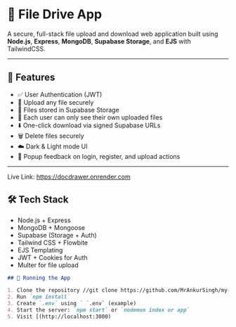 # 🔐 File Drive App

A secure, full-stack file upload and download web application built using **Node.js**, **Express**, **MongoDB**, **Supabase Storage**, and **EJS** with TailwindCSS.

---

## 🚀 Features

- ✅ User Authentication (JWT)
- 📁 Upload any file securely
- 💾 Files stored in Supabase Storage
- 🔐 Each user can only see their own uploaded files
- ⬇️ One-click download via signed Supabase URLs
- 🗑 Delete files securely
- ☁️ Dark & Light mode UI
- 🎉 Popup feedback on login, register, and upload actions

---
Live Link: https://docdrawer.onrender.com

## 🛠 Tech Stack

- Node.js + Express
- MongoDB + Mongoose
- Supabase (Storage + Auth)
- Tailwind CSS + Flowbite
- EJS Templating
- JWT + Cookies for Auth
- Multer for file upload


```markdown
## 🧪 Running the App

1. Clone the repository //git clone https://github.com/MrAnkurSingh/my-file-drive-app.git
2. Run `npm install`
3. Create `.env` using ` `.env` (example)
4. Start the server: `npm start` or `nodemon index or app`
5. Visit [(http://localhost:3000)
